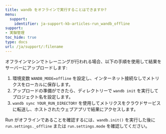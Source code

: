 ```yaml
---
title: wandb をオフラインで実行することはできますか?
menu:
  support:
    identifier: ja-support-kb-articles-run_wandb_offline
support:
- 実験管理
toc_hide: true
type: docs
url: /ja/support/:filename
---
```


オフラインマシンでトレーニングが行われる場合、以下の手順を使用して結果をサーバーにアップロードします:

1. 環境変数 `WANDB_MODE=offline` を設定し、インターネット接続なしでメトリクスをローカルに保存します。
2. アップロードの準備ができたら、ディレクトリーで `wandb init` を実行してプロジェクト名を設定します。
3. `wandb sync YOUR_RUN_DIRECTORY` を使用してメトリクスをクラウドサービスに転送し、ホストされたウェブアプリで結果にアクセスします。

Run がオフラインであることを確認するには、`wandb.init()` を実行した後に `run.settings._offline` または `run.settings.mode` を確認してください。